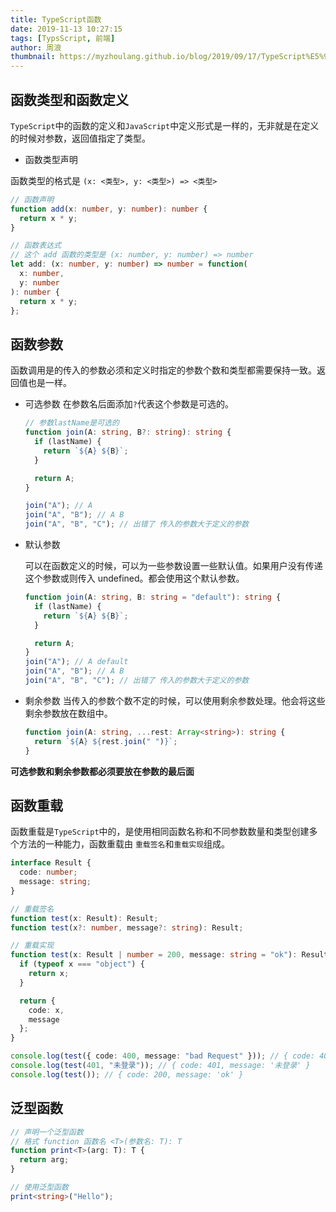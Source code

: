 ```yaml
---
title: TypeScript函数
date: 2019-11-13 10:27:15
tags: [TypsScript, 前端]
author: 周浪
thumbnail: https://myzhoulang.github.io/blog/2019/09/17/TypeScript%E5%9F%BA%E7%A1%80%E7%B1%BB%E5%9E%8B-md/ts.jpg
---
```


## 函数类型和函数定义

`TypeScript`中的函数的定义和`JavaScript`中定义形式是一样的，无非就是在定义的时候对参数，返回值指定了类型。

- 函数类型声明

函数类型的格式是 `(x: <类型>, y: <类型>) => <类型>`

```typescript
// 函数声明
function add(x: number, y: number): number {
  return x * y;
}

// 函数表达式
// 这个 add 函数的类型是 (x: number, y: number) => number
let add: (x: number, y: number) => number = function(
  x: number,
  y: number
): number {
  return x * y;
};
```

## 函数参数

函数调用是的传入的参数必须和定义时指定的参数个数和类型都需要保持一致。返回值也是一样。

- 可选参数
  在参数名后面添加`?`代表这个参数是可选的。

  ```typescript
  // 参数lastName是可选的
  function join(A: string, B?: string): string {
    if (lastName) {
      return `${A} ${B}`;
    }

    return A;
  }

  join("A"); // A
  join("A", "B"); // A B
  join("A", "B", "C"); // 出错了 传入的参数大于定义的参数
  ```

- 默认参数

  可以在函数定义的时候，可以为一些参数设置一些默认值。如果用户没有传递这个参数或则传入 undefined。都会使用这个默认参数。

  ```typescript
  function join(A: string, B: string = "default"): string {
    if (lastName) {
      return `${A} ${B}`;
    }

    return A;
  }
  join("A"); // A default
  join("A", "B"); // A B
  join("A", "B", "C"); // 出错了 传入的参数大于定义的参数
  ```

- 剩余参数
  当传入的参数个数不定的时候，可以使用剩余参数处理。他会将这些剩余参数放在数组中。

  ```typescript
  function join(A: string, ...rest: Array<string>): string {
    return `${A} ${rest.join(" ")}`;
  }
  ```

**可选参数和剩余参数都必须要放在参数的最后面**

## 函数重载

函数重载是`TypeScript`中的，是使用相同函数名称和不同参数数量和类型创建多个方法的一种能力，函数重载由 `重载签名`和`重载实现`组成。

```typescript
interface Result {
  code: number;
  message: string;
}

// 重载签名
function test(x: Result): Result;
function test(x?: number, message?: string): Result;

// 重载实现
function test(x: Result | number = 200, message: string = "ok"): Result {
  if (typeof x === "object") {
    return x;
  }

  return {
    code: x,
    message
  };
}

console.log(test({ code: 400, message: "bad Request" })); // { code: 400, message: 'bad Request' }
console.log(test(401, "未登录")); // { code: 401, message: '未登录' }
console.log(test()); // { code: 200, message: 'ok' }
```

## 泛型函数

```typescript
// 声明一个泛型函数
// 格式 function 函数名 <T>(参数名: T): T
function print<T>(arg: T): T {
  return arg;
}

// 使用泛型函数
print<string>("Hello");
```
